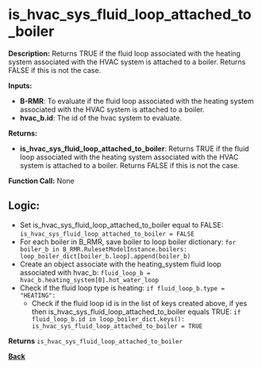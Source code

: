 # is_hvac_sys_fluid_loop_attached_to_boiler  

**Description:** Returns TRUE if the fluid loop associated with the heating system associated with the HVAC system is attached to a boiler. Returns FALSE if this is not the case.   

**Inputs:**  
- **B-RMR**: To evaluate if the fluid loop associated with the heating system associated with the HVAC system is attached to a boiler.   
- **hvac_b.id**: The id of the hvac system to evaluate.  

**Returns:**  
- **is_hvac_sys_fluid_loop_attached_to_boiler**: Returns TRUE if the fluid loop associated with the heating system associated with the HVAC system is attached to a boiler. Returns FALSE if this is not the case.   
 
**Function Call:** None  

## Logic:   
- Set is_hvac_sys_fluid_loop_attached_to_boiler equal to FALSE: `is_hvac_sys_fluid_loop_attached_to_boiler = FALSE`  
- For each boiler in B_RMR, save boiler to loop boiler dictionary: `for boiler_b in B_RMR.RulesetModelInstance.boilers: loop_boiler_dict[boiler_b.loop].append(boiler_b)`
- Create an object associate with the heating_system fluid loop associated with hvac_b: `fluid_loop_b = hvac_b.heating_system[0].hot_water_loop`
- Check if the fluid loop type is heating: `if fluid_loop_b.type = "HEATING":`
    - Check if the fluid loop id is in the list of keys created above, if yes then is_hvac_sys_fluid_loop_attached_to_boiler equals TRUE: `if fluid_loop_b.id in loop_boiler_dict.keys(): is_hvac_sys_fluid_loop_attached_to_boiler = TRUE` 

**Returns** `is_hvac_sys_fluid_loop_attached_to_boiler`  



**[Back](../_toc.md)**
